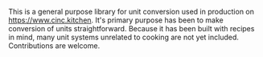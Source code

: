 This is a general purpose library for unit conversion used in production on
https://www.cinc.kitchen. It's primary purpose has been to  make conversion of 
units straightforward. Because it has been built with recipes in mind, many 
unit systems unrelated to cooking are not yet included. Contributions are
welcome.
